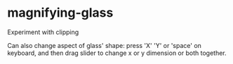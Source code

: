 # magnifying-glass
Experiment with clipping

Can also change aspect of glass' shape: press 'X' 'Y' or 'space' on keyboard, and then drag slider to change x or y dimension or both together. 
